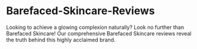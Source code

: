 # Barefaced-Skincare-Reviews
Looking to achieve a glowing complexion naturally? Look no further than Barefaced Skincare! Our comprehensive Barefaced Skincare reviews reveal the truth behind this highly acclaimed brand. 
